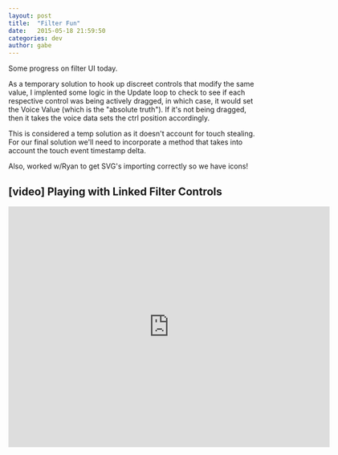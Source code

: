 ```yaml
---
layout: post
title:  "Filter Fun"
date:   2015-05-18 21:59:50
categories: dev
author: gabe
---
```


Some progress on filter UI today.

As a temporary solution to hook up discreet controls that modify the same value, I implented some logic in the Update loop to check to see if each respective control was being actively dragged, in which case, it would set the Voice Value (which is the "absolute truth"). If it's not being dragged, then it takes the voice data sets the ctrl position accordingly. 

This is considered a temp solution as it doesn't account for touch stealing. For our final solution we'll need to incorporate a  method that takes into account the touch event timestamp delta.

Also, worked w/Ryan to get SVG's importing correctly so we have icons!

## [video] Playing with Linked Filter Controls

<iframe width="640" height="480" src="https://www.youtube.com/embed/R1EwPGjJHpA?rel=0&amp;showinfo=0" frameborder="0" allowfullscreen></iframe>




